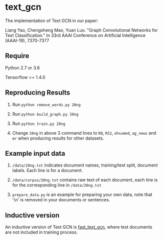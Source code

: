 # text_gcn

The implementation of Text GCN in our paper:

Liang Yao, Chengsheng Mao, Yuan Luo. "Graph Convolutional Networks for Text Classification." In 33rd AAAI Conference on Artificial Intelligence (AAAI-19), 7370-7377


## Require

Python 2.7 or 3.6

Tensorflow >= 1.4.0

## Reproducing Results

1. Run `python remove_words.py 20ng`

2. Run `python build_graph.py 20ng`

3. Run `python train.py 20ng`

4. Change `20ng` in above 3 command lines to `R8`, `R52`, `ohsumed`, `ag_news` and `mr` when producing results for other datasets.

## Example input data

1. `/data/20ng.txt` indicates document names, training/test split, document labels. Each line is for a document.

2. `/data/corpus/20ng.txt` contains raw text of each document, each line is for the corresponding line in `/data/20ng.txt`

3. `prepare_data.py` is an example for preparing your own data, note that '\n' is removed in your documents or sentences.

## Inductive version

An inductive version of Text GCN is [fast_text_gcn](https://github.com/yao8839836/fast_text_gcn), where test documents are not included in training process.
